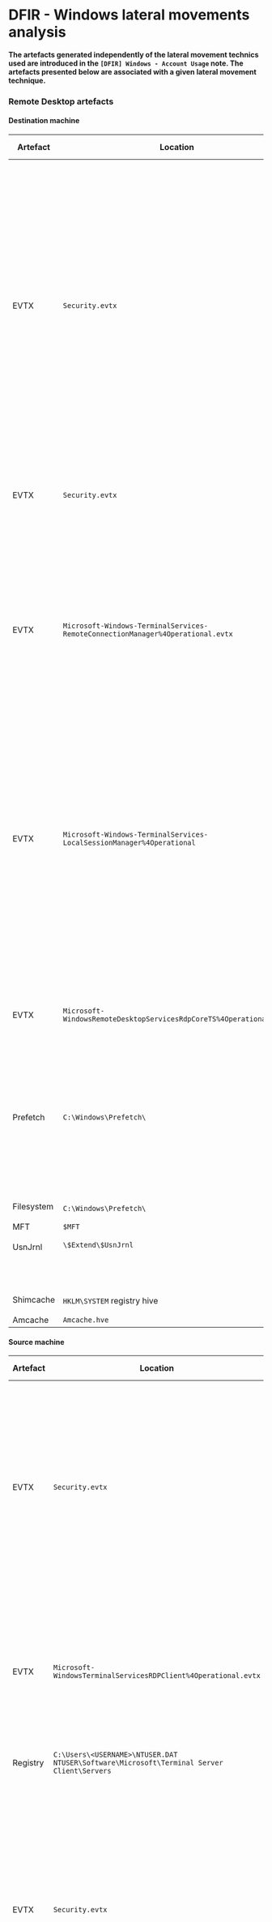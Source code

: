 # DFIR - Windows lateral movements analysis

**The artefacts generated independently of the lateral movement technics used
are introduced in the `[DFIR] Windows - Account Usage` note. The artefacts
presented below are associated with a given lateral movement technique.**

### Remote Desktop artefacts

#### Destination machine

| Artefact | Location | Conditions | Description | Information yield |
|----------|----------|------------|-------------|-------------------|
| EVTX | `Security.evtx` | Default configuration. | Event `4624: An account was successfully logged on`. <br><br> `LogonType` field: <br><br> `LogonType 10` for standard `RemoteInteractive` authentication. <br><br> Replaced by `LogonType 7` (`This workstation was unlocked`) for existing session unlocking. <br><br> Replaced by `LogonType 3` for `RDP` `RestrictedAdmin` mode. <br><br> Eventual prior event `4624` `LogonType 3` for `NLA` authentication. | Source user domain and username. <br><br> Source machine hostname / IP. |
| EVTX | `Security.evtx` | Requires `Audit Other Logon/Logoff Events`. | Event `4778: A session was reconnected to a Window Station`. <br><br> Event `4779: A session was disconnected from a Window Station`. | Source user domain and username. <br><br> Source machine hostname / IP. |
| EVTX | `Microsoft-Windows-TerminalServices-RemoteConnectionManager%4Operational.evtx` | Default configuration. | Event `1149: Remote Desktop Services: User authentication succeeded` <br><br> **Does not indicate a successful session opening but an access to the Windows login screen.** This event is however only generated upon successful authentication if `Network Level Authentication (NLA)` is required. | Source user domain and username. <br><br> Source machine IP. <br><br> This event followed by unusual / suspicious activity of `NT AUTHORITY\SYSTEM` may indicate the use of a `Sticky Keys` or `Utilman` backdoor. |
| EVTX | `Microsoft-Windows-TerminalServices-LocalSessionManager%4Operational` | Default configuration. | Event `21: Remote Desktop Services: Session logon succeeded`. <br><br> Event `22: Remote Desktop Services: Shell start notification received`. <br><br> Event `23: Remote Desktop Services: Session logoff succeeded`. <br><br> Event `25: Remote Desktop Services: Session reconnection succeeded`. <br><br> With `Source Network Address` != `LOCAL`. | Source user domain and username. <br><br> Source machine IP. <br><br> |
| EVTX | `Microsoft-WindowsRemoteDesktopServicesRdpCoreTS%4Operational.evtx` | Default configuration. <br><br> Introduced in `>= Windows Server 2012`. | Event `131: The server accepted a new TCP connection from client <IP>`. <br><br> **Does not indicate a successful session opening but a network access to the RDS service.** | Source machine IP. |
| Prefetch | `C:\Windows\Prefetch\` |  Only generated on Windows desktop OS by default. | Prefetch files related to `RDP` activity: <br><br> `TSTHEME.EXE-<RANDOM>.pf` <br><br> `RDPCLIP.EXE-<RANDOM>.pf` | Timestamp of last runs and overall number of executions. |
| Filesystem <br><br> MFT <br><br> UsnJrnl |  `C:\Windows\Prefetch\` <br><br> `$MFT` <br><br> `\$Extend\$UsnJrnl` | Only generated on Windows desktop OS by default. | Entries for Prefetch files related to `RDP` activity: <br><br> `TSTHEME.EXE-<RANDOM>.pf` <br><br> `RDPCLIP.EXE-<RANDOM>.pf` | The most recent Prefetch file `LastModified` timestamp correspond to the last `RDP` activity. <br><br> The `MFT` and `UsnJrnl` may yield information about `RDP` historic activity. |
| Shimcache <br><br> Amcache | `HKLM\SYSTEM` registry hive <br><br> `Amcache.hve` | Unreliably generated. | Entries for `rdpclip.exe` and / or `tstheme.exe`. |

#### Source machine

| Artefact | Location | Conditions | Description | Information yield |
|----------|----------|------------|-------------|-------------------|
| EVTX | `Security.evtx` | Default configuration. <br><br> Only logged if `NLA` is enabled on the destination AND alternate credentials are used. | Event `4648: A logon was attempted using explicit credentials`. <br><br> Legacy: <br> Events `552: Logon attempt using explicit credentials`.  | Current logged-on user's domain and username. <br><br> Alternate user's domain and username. <br><br> Destination machine's hostname. The `Network Information` section only yields information about the client. |
| EVTX | `Microsoft-WindowsTerminalServicesRDPClient%4Operational.evtx` | Default configuration. | Event `1024: RDP ClientActiveX is trying to connect to the server (<HOSTNAME>)`. <br><br> Event `1102: The client has initiated a multi-transport connection to the server <IP>`. <br><br> Event `1029: Base64(SHA256(UserName)) is = <HASH>`. <br> [This `CyberChef` formula](https://gchq.github.io/CyberChef/#recipe=Decode_text('UTF-8%20(65001)')Encode_text('UTF-16LE%20(1200)')SHA2('256',64,160)From_Hex('Space')To_Base64('A-Za-z0-9%2B/%3D')&input=QWRtaW5pc3RyYXRvcg) can be used to compute the hash. | Current logged-on user's domain and username. <br><br> Event `1024`: destination machine's hostname. <br><br> Event `1102`: destination machine's IP. |
| Registry | `C:\Users\<USERNAME>\NTUSER.DAT` <br> `NTUSER\Software\Microsoft\Terminal Server Client\Servers` | Default configuration. |
| EVTX | `Security.evtx` | Requires `Audit process tracking` to be enabled. <br><br> For the process arguments to be logged, `Include command line in process creation events` must be enabled as well. | Event `4688: A new process has been created`. <br><br> `New Process Name`: `C:\Windows\System32\mstsc.exe`. | Current logged-on user's domain, username and `LogonID`. <br><br> Parent process. <br><br> If the destination machine is specified in the command line, and the command line logged, yields the destination machine's hostname / IP. |

(SourceName = 'Microsoft-Windows-TerminalServices-LocalSessionManager' AND (EventID = 21 or EventID = 22 or EventID = 23 or EventID = 24 or EventID = 25 or EventID = 39 or EventID = 40))
(SourceName = 'Microsoft-Windows-TerminalServices-RemoteConnectionManager' AND EventID = 1149)"

### PsExec artefacts

### Remote Scheduled Tasks artefacts

*Remote job schedule registration, execution and deletion*

Location : Victim `Microsoft-Windows-TaskScheduler%4Operational.evtx` hive.

Artifact : Task Scheduler Event Log(since win7)
- Registering Job schedule ID : 106
  - Account Name used to registration
  - Job Name : Usually “At#” form

- Starting Job schedule ID : 200
  - The path of file executed for job

- Deleting Job schedule ID : 141
  - Account Name used for the deletion

  The creation, execution and deletion of a scheduled task will notably, in
  addition to `Security` `EID 4624` and `EID 4672` events, generate the following
  Windows events:
    - `Microsoft-Windows-TaskScheduler/Operational` hive, `EID 106: User
      "<DOMAIN | HOSTNAME>\<USERNAME> | <SID>" registered Task Scheduler task
      "\<TASK_NAME>"`.

    - `Microsoft-Windows-TaskScheduler/Operational` hive, `EID 140: User
      "<DOMAIN | HOSTNAME>\<USERNAME> | <SID>" updated Task Scheduler task
      "\<TASK_NAME>"`.

    - `Microsoft-Windows-TaskScheduler/Operational` hive, `EID 141: User
      "<DOMAIN | HOSTNAME>\<USERNAME> | <SID>" deleted Task Scheduler task
      "\<TASK_NAME>"`.

    - `Microsoft-Windows-TaskScheduler/Operational` hive, `EID 129: Task
      Scheduler launch task "\<TASK_NAME>", instance "<INSTANCE>"  with process
      ID <PID>`.

    - `Microsoft-Windows-TaskScheduler/Operational` hive, `EID 100: Task
      Scheduler started "<INSTANCE>" instance of the "\<TASK_NAME>" task for
      user "NT AUTHORITY\SYSTEM | <DOMAIN | HOSTNAME>\<USERNAME> | <SID>"`.

    - `Microsoft-Windows-TaskScheduler/Operational` hive, `EID 140: User
      "<DOMAIN | HOSTNAME>\<USERNAME> | <SID>"  updated Task Scheduler task
      "\<TASK_NAME>"`.

    - `Security`, if `Audit object access` is enabled for `Success` and
      `Failure`, `EID 4698: A scheduled task was created`. Includes the scheduled
      task detailed configuration (author, triggers, executing user, command and
      eventual command argument, etc.) and can be correlated to a logon session
      using the event `Logon ID`.

    - `Security`, if `Audit object access` is enabled for `Success` and
      `Failure`, `EID 4702: A scheduled task was updated`. Specifies the user
      at the origin of the modification, the task name of the updated scheduled
      task and can be correlated to a logon session using the event `Logon ID`.

    - `Security`, if `Audit object access` is enabled for `Success` and
      `Failure`, `EID 4699: A scheduled task was deleted`. Specifies the user
      at the origin of the modification, the task name of the updated scheduled
      task and can be correlated to a logon session using the event `Logon ID`.

### Remote Windows Services artefacts

### WMI artefacts

### WinRM artefacts

| Microsoft-Windows-WinRM/Operational | 6 | X | `Creating WSMan Session`.<br/> Logged on the client host. The event connection string field include the remote host address. |
| Microsoft-Windows-WinRM/Operational | 91 | X | `Session creation`. |
| Microsoft-Windows-WinRM/Operational | 161 | X | `The client cannot connect to the destination specified in the request.`<br/> Error event, logged on the remote system.<br/> The `User` and `Computer` event fields provide information on the client. |
| Microsoft-Windows-WinRM/Operational | 168 | X | `Session creation`. |

WinRM Operational event log entries indicating authentication prior to
PowerShell remoting on an accessed system
• Event ID 169: “User [DOMAIN\Account] authenticated successfully using [authentication_protocol]”

System event log entries indicating a configuration change to the Windows Remote Management service:
○ Event ID 7040 “The start type of the Windows Remote Management (WS-Management) service was changed from [disabled / demand start] to auto start.” – recorded when PowerShell remoting is enabled.
○ Event ID 10148 (“The WinRM service is listening for WS-Management requests”) – recorded upon reboot on systems where remoting has been enabled.

WinRM Operational event log entries indicating authentication prior to PowerShell remoting on an accessed system:
○ Event ID 169 (“User [DOMAIN\Account] authenticated successfully using [authentication_protocol]”)

### DCOM artefacts

--------------------------------------------------------------------------------

### References

https://dfironthemountain.wordpress.com/2019/02/15/rdp-event-log-dfir/

https://digital-forensics.sans.org/media/SANS_Poster_2018_Hunt_Evil_FINAL.pdf

https://jpcertcc.github.io/ToolAnalysisResultSheet/details/mstsc.htm

https://nullsec.us/windows-rdp-related-event-logs-the-client-side-of-the-story/

https://ponderthebits.com/2018/02/windows-rdp-related-event-logs-identification-tracking-and-investigation/

https://purerds.org/remote-desktop-security/auditing-remote-desktop-services-logon-failures-1/

https://repo.zenk-security.com/Forensic/A-forensic-analysis-of-apt-lateral-movement-in-windows-environment.pdf

https://salt4n6.com/2019/09/22/event-id-1024/

https://www.13cubed.com/downloads/rdp_flowchart.pdf

https://www.andreafortuna.org/2020/06/04/windows-forensic-analysis-some-thoughts-on-rdp-related-event-ids/

https://www.manageengine.com/products/active-directory-audit/kb/windows-security-log-event-id-X.html

https://www.youtube.com/watch?v=qxPoKNmnuIQ
